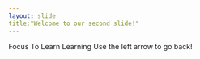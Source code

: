 ```yaml
---
layout: slide
title:"Welcome to our second slide!"
---
```

Focus To Learn Learning 
Use the left arrow to go back!
